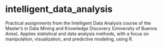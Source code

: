 # intelligent_data_analysis
Practical assignments from the Intelligent Data Analysis course of the Master’s in Data Mining and Knowledge Discovery (University of Buenos Aires). Applies statistical and data analysis methods, with a focus on manipulation, visualization, and predictive modeling, using R.
